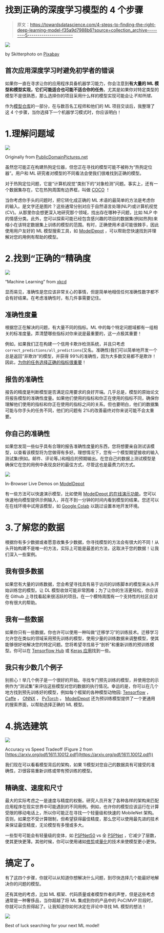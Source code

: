 # 找到正确的深度学习模型的 4 个步骤

> 原文：<https://towardsdatascience.com/4-steps-to-finding-the-right-deep-learning-model-f35a9d7988b6?source=collection_archive---------5----------------------->

![](img/57ebc45ff879d4c956b067c9ad173d72.png)

by Skitterphoto on [Pixabay](https://pixabay.com/en/binoculars-dusk-sunset-birding-1269458/)

## 首次应用深度学习时避免初学者的错误

如果你一直在寻求让你的应用程序具备机器学习能力，你会注意到**有大量的 ML 模型和模型实现，它们可能适合也可能不适合你的任务**。尤其是如果你对特定类型的模型不是很熟悉，那么选择你的项目采用什么样的模型实现可能会让*不知所措。*

作为[模型仓库](https://modeldepot.io)的一部分，在与数百名工程师和他们的 ML 项目交谈后，我整理了这 4 个步骤，当你选择下一个机器学习模式时，你应该明白！

# 1.理解问题域

![](img/d5f94def016da65afb2a30c178bc91cc.png)

Originally from [PublicDomainPictures.net](https://www.publicdomainpictures.net/en/view-image.php?image=121201&picture=hotdog-with-works)

虽然您可能正在构建热狗定位器，但您正在寻找的模型可能不被称为“热狗定位器”。用户和 ML 研究者对模型的不同看法会使我们很难找到正确的模型。

对于热狗定位问题，它是“计算机视觉”类别下的“对象检测”问题。事实上，还有一个数据集存在，它在热狗周围有边界框，叫做 [COCO](http://cocodataset.org/#home) ！

当你考虑你手头的问题时，把它转化成正确的 ML 术语的最简单的方法是考虑你的输入。是文字还是图片？这些通常分别对应于自然语言处理(NLP)或计算机视觉(CV)。从那里你会想更深入地研究那个领域，找出存在哪种子问题，比如 NLP 中的情感分类。此外，您可以探索可能已经包含感兴趣的项目的数据集(例如热狗)来缩小在该特定数据集上训练的模型的范围。有时，正确使用术语可能很棘手，因此使用用户友好的 ML 模型搜索工具，如 [ModelDepot](https://modeldepot.io) ，可以帮助您快速找到并理解对您的用例有帮助的模型。

# 2.找到“正确的”精确度

![](img/a650580a9390ce4b64c35ec2ffd80744.png)

“Machine Learning” from [xkcd](https://xkcd.com/1838/)

显而易见，准确性是您应该非常关心的事情，但是简单地相信任何准确性数字都不会有好结果。在考虑准确性时，有几件事需要记住。

## 准确性度量

根据您正在解决的问题，有大量不同的指标。ML 中的每个特定问题域都有一组相关的标准度量。弄清楚哪些指标对你来说是最重要的，这一点极其重要！

例如，如果我们正在构建一个信用卡欺诈检测系统，并且只考虑`correct_predictions/all_predictions`(又名。准确性)我们可以简单地开发一个总是返回“非欺诈”的模型，并获得 99%的准确性，因为大多数交易都不是欺诈！因此，[为你的任务选择正确的指标很重要](https://www.kdnuggets.com/2018/04/right-metric-evaluating-machine-learning-models-1.html)！

## 报告的准确性

报告的精度是判断模型是否满足应用要求的良好开端。几乎总是，模型的原始论文将报告模型的准确性度量。如果他们使用的指标和你正在使用的指标不同，确保你理解他们使用的指标和你正在使用的指标之间的关系。但也要明白，他们的数据集可能与你手头的任务不同，他们的问题有 2%的改善最终对你来说可能不会太重要。

## 你自己的准确性

如果您发现一些似乎具有合理的报告准确性度量的东西，您将想要亲自测试该模型，以查看该模型将为您做得有多好。理想情况下，您有一个模型期望接收的输入测试集(例如。邮件、评论等。)和相应的预期输出。在您自己的数据上测试模型是确保它在您的用例中表现良好的最佳方式，尽管这也是最费力的方式。

![](img/ccd973e185ef0ecc0054a46f5dcf98f4.png)

In-Browser Live Demos on [ModelDepot](https://modeldepot.io/ml/demos)

有一些方法可以快速演示模型，比如使用 [ModelDepot 的在线演示功能](https://modeldepot.io/ml/demos)。您可以快速地向模型提供示例输入，并在不到一分钟的时间内看到模型的结果。您还可以在在线环境中试用该模型，如 [Google Colab](https://colab.research.google.com/notebooks/welcome.ipynb) 以跳过设置本地开发环境。

# 3.了解您的数据

根据你有多少数据或者愿意收集多少数据，你寻找模型的方法会有很大的不同！从头开始构建不是唯一的方法，实际上可能是最差的方法，这取决于您的数据！让我们深入一些案例。

## 我有很多数据

如果您有大量的训练数据，您会希望寻找具有易于访问的训练脚本的模型来从头开始训练您的模型。让 DL 模型收敛可能非常困难；为了让你的生活更轻松，你应该在 Github 上寻找看起来很活跃的项目。在一个模特周围有一个支持性的社区会对你有很大的帮助。

## 我有一些数据

如果你只有一些数据，你也许可以使用一种叫做“迁移学习”的训练技术。迁移学习允许您在类似的领域采用预先训练的模型，使用少量的训练数据来调整模型，使其能够很好地解决您的特定问题。您将希望寻找易于“剖析”和重新训练的预训练模型。你可以在 [Tensorflow Hub](https://www.tensorflow.org/hub/) 或 [Keras 应用](https://keras.io/applications/)找到一些。

## 我只有少数几个例子

别担心！举几个例子是一个很好的开始。寻找专门预先训练的模型，并使用您的示例作为“测试集”来评估这些模型对您的数据的执行情况。幸运的是，你可以在几个地方找到预先训练好的模型，例如每个框架的各种模型动物园: [Tensorflow](https://github.com/tensorflow/models) ， [Caffe](https://github.com/caffe2/models/) ， [ONNX](https://github.com/onnx/models) ， [PyTorch](https://pytorch.org/docs/stable/torchvision/models.html) 。 [ModelDepot](https://modeldepot.io) 还为预训练模型提供了一个更通用的搜索界面，以帮助选择正确的 ML 模型。

# 4.挑选建筑

![](img/0140e7f9b225046e675f903472fc0e7a.png)

Accuracy vs Speed Tradeoff (Figure 2 from [https://arxiv.org/pdf/1611.10012.pdf](https://arxiv.org/pdf/1611.10012.pdf))

我们现在可以看看模型背后的架构，如果 1)模型对您自己的数据具有可接受的准确性，2)很容易重新训练或带有预训练的模型。

## 精确度、速度和尺寸

最大的实际考虑之一是速度与精度的权衡。研究人员开发了各种各样的架构来匹配应用程序在现实世界中可能遇到的不同用例。例如，也许你的模型应该运行在计算受限的移动电话上，所以你可能正在寻找一个轻量级和快速的 MobileNet 架构。否则，如果您不受计算限制，但希望获得最佳精度，那么您可以使用最先进的技术来保证最佳精度，无论模型有多慢或多大。

一些型号可能会有轻量级的变体，如 [PSPNet50](https://modeldepot.io/oandrienko/pspnet50-for-urban-scene-understanding) vs 全 [PSPNet](https://modeldepot.io/hellochick/pspnet) ，它减少了层数，使其更快更薄。其他时候，你可以使用诸如[修剪](https://jacobgil.github.io/deeplearning/pruning-deep-learning)或[量化](https://sahnimanas.github.io/2018/06/24/quantization-in-tf-lite.html)的技术来使模型更小更快。

# 搞定了。

有了这四个步骤，你就可以从知道你想解决什么问题，到尽快选择几个能最好地解决你的问题的模型。

还有其他的考虑，比如 ML 框架、代码质量或者模型作者的声誉，但是这些考虑通常是一种奢侈品，当你超越了将 ML 集成到你的产品中的 PoC/MVP 阶段时，你就可以负担得起了。让我知道你如何决定在评论中寻找 ML 模型的想法！

![](img/71d278d2cdc2b31186cc70eb451ab2d3.png)

Best of luck searching for your next ML model!